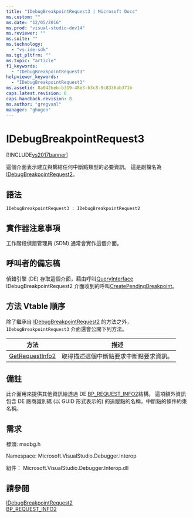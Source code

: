```yaml
---
title: "IDebugBreakpointRequest3 | Microsoft Docs"
ms.custom: ""
ms.date: "12/05/2016"
ms.prod: "visual-studio-dev14"
ms.reviewer: ""
ms.suite: ""
ms.technology: 
  - "vs-ide-sdk"
ms.tgt_pltfrm: ""
ms.topic: "article"
f1_keywords: 
  - "IDebugBreakpointRequest3"
helpviewer_keywords: 
  - "IDebugBreakpointRequest3"
ms.assetid: 8a042beb-b319-48e3-b3c8-9c8336ab371b
caps.latest.revision: 8
caps.handback.revision: 8
ms.author: "gregvanl"
manager: "ghogen"
---
```

# IDebugBreakpointRequest3
[!INCLUDE[vs2017banner](../../../code-quality/includes/vs2017banner.md)]

這個介面表示建立與繫結任何中斷點類型的必要資訊。  這是副檔名為[IDebugBreakpointRequest2](../../../extensibility/debugger/reference/idebugbreakpointrequest2.md)。  
  
## 語法  
  
```  
IDebugBreakpointRequest3 : IDebugBreakpointRequest2  
```  
  
## 實作器注意事項  
 工作階段偵錯管理員 \(SDM\) 通常會實作這個介面。  
  
## 呼叫者的備忘稿  
 偵錯引擎 \(DE\) 存取這個介面，藉由呼叫[QueryInterface](/visual-cpp/atl/queryinterface) IDebugBreakpointRequest2 介面收到的呼叫[CreatePendingBreakpoint](../../../extensibility/debugger/reference/idebugengine2-creatependingbreakpoint.md)。  
  
## 方法 Vtable 順序  
 除了繼承自 [IDebugBreakpointRequest2](../../../extensibility/debugger/reference/idebugbreakpointrequest2.md) 的方法之外，`IDebugBreakpointRequest3` 介面還會公開下列方法。  
  
|方法|描述|  
|--------|--------|  
|[GetRequestInfo2](../../../extensibility/debugger/reference/idebugbreakpointrequest3-getrequestinfo2.md)|取得描述這個中斷點要求中斷點要求資訊。|  
  
## 備註  
 此介面用來提供其他資訊給透過 DE [BP\_REQUEST\_INFO2](../../../extensibility/debugger/reference/bp-request-info2.md)結構。  這項額外資訊包含 DE 廠商識別碼 \(以 GUID 形式表示的\) 的追蹤點的名稱，中斷點的條件約束名稱。  
  
## 需求  
 標頭: msdbg.h  
  
 Namespace: Microsoft.VisualStudio.Debugger.Interop  
  
 組件： Microsoft.VisualStudio.Debugger.Interop.dll  
  
## 請參閱  
 [IDebugBreakpointRequest2](../../../extensibility/debugger/reference/idebugbreakpointrequest2.md)   
 [BP\_REQUEST\_INFO2](../../../extensibility/debugger/reference/bp-request-info2.md)
